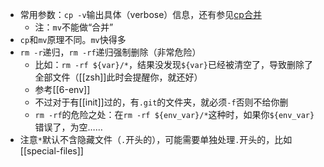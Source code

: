 - 常用参数：`cp -v`输出具体（verbose）信息，还有参见[cp合并](https://blog.csdn.net/u011109356/article/details/77716439)
  - 注：`mv`不能做“合并”
- `cp`和`mv`原理不同。`mv`快得多
- `rm -r`递归，`rm -rf`递归强制删除（非常危险）
  - 比如：`rm -rf ${var}/*`，结果没发现`${var}`已经被清空了，导致删除了全部文件（[[zsh]]此时会提醒你，就还好）
  - 参考[[6-env]]
  - 不过对于有[[init]]过的，有`.git`的文件夹，就必须`-f`否则不给你删
  - `rm -rf`的危险之处：在`rm -rf ${env_var}/*`这种时，如果你`${env_var}`错误了，为空……
- 注意`*`默认不含隐藏文件（`.`开头的），可能需要单独处理`.`开头的，比如[[special-files]]